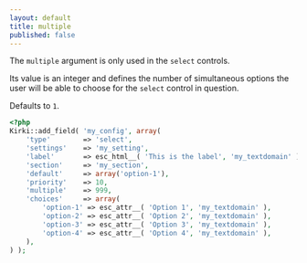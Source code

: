 ```yaml
---
layout: default
title: multiple
published: false
---
```



The `multiple` argument is only used in the `select` controls.

Its value is an integer and defines the number of simultaneous options the user will be able to choose for the `select` control in question.

Defaults to `1`.

```php
<?php
Kirki::add_field( 'my_config', array(
	'type'        => 'select',
	'settings'    => 'my_setting',
	'label'       => esc_html__( 'This is the label', 'my_textdomain' ),
	'section'     => 'my_section',
	'default'     => array('option-1'),
	'priority'    => 10,
	'multiple'    => 999,
	'choices'     => array(
		'option-1' => esc_attr__( 'Option 1', 'my_textdomain' ),
		'option-2' => esc_attr__( 'Option 2', 'my_textdomain' ),
		'option-3' => esc_attr__( 'Option 3', 'my_textdomain' ),
		'option-4' => esc_attr__( 'Option 4', 'my_textdomain' ),
	),
) );
```
